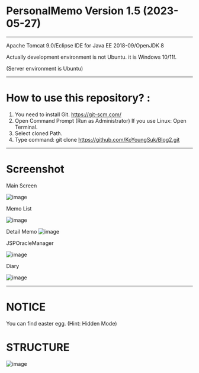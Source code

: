 # PersonalMemo Version 1.5 (2023-05-27) 

------------------------------------------------------------------------------------------------------------------------------------------

Apache Tomcat 9.0/Eclipse IDE for Java EE 2018-09/OpenJDK 8

Actually development environment is not Ubuntu. it is Windows 10/11!.

(Server environment is Ubuntu)

--------------------------------------------------------------------------------------------------------------------------------------------

# How to use this repository? :

  1. You need to install Git. https://git-scm.com/
  2. Open Command Prompt (Run as Administrator)
     If you use Linux: Open Terminal. 
  4. Select cloned Path. 
  5. Type command: git clone https://github.com/KoYoungSuk/Blog2.git
  
 ----------------------------------------------------------------------------------------------------------------------------------------
 # Screenshot
 
 Main Screen 
 
![image](https://github.com/KoYoungSuk/Blog2/assets/58511486/fc1ccb7e-8b6f-4777-a9e2-d0397418ec06)

 Memo List
 
 ![image](https://github.com/KoYoungSuk/Blog2/assets/58511486/c664d8db-397f-4931-9c34-c36cf1a59a51)

 Detail Memo
 ![image](https://github.com/KoYoungSuk/Blog2/assets/58511486/5460a14e-586c-4159-ad8b-31d02fe56a65)
 
 JSPOracleManager
 
 ![image](https://user-images.githubusercontent.com/58511486/170816893-b9c05a71-b4bb-4cba-b68f-d1e77daf7a79.png)

 Diary
 
 ![image](https://github.com/KoYoungSuk/Blog2/assets/58511486/948d8b74-5b42-4994-82dc-974106b05265)

 ------------------------------------------------------------------------------------------------------------------------------------------
 # NOTICE
 
 You can find easter egg. (Hint: Hidden Mode) 
 
 # STRUCTURE
 
 ![image](https://user-images.githubusercontent.com/58511486/172990055-738c4337-3423-4cb5-8389-8e19f1f69ef1.png)

